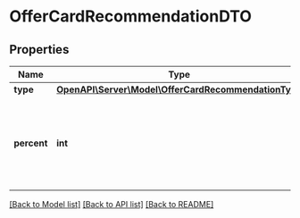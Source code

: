 # OfferCardRecommendationDTO

## Properties
Name | Type | Description | Notes
------------ | ------------- | ------------- | -------------
**type** | [**OpenAPI\Server\Model\OfferCardRecommendationType**](OfferCardRecommendationType.md) |  | 
**percent** | **int** | Процент выполнения рекомендации. Указывается для рекомендаций некоторых типов. | [optional] 

[[Back to Model list]](../README.md#documentation-for-models) [[Back to API list]](../README.md#documentation-for-api-endpoints) [[Back to README]](../README.md)


